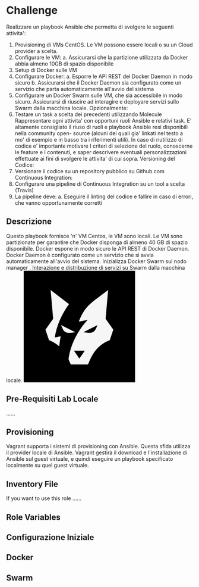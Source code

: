 # Challenge
Realizzare un playbook Ansible che permetta di svolgere le seguenti attivita':

1. Provisioning di VMs CentOS. Le VM possono essere locali o su un Cloud provider a scelta.
2. Configurare le VM:
	a. Assicurarsi che la partizione utilizzata da Docker abbia almeno 10GB di spazio disponibile
3. Setup di Docker sulle VM
4. Configurare Docker:
	a. Esporre le API REST del Docker Daemon in modo sicuro
	b. Assicurarsi che il Docker Daemon sia configurato come un servizio che parta automaticamente all'avvio del sistema
5. Configurare un Docker Swarm sulle VM, che sia accessibile in modo sicuro.
Assicurarsi di riuscire ad interagire e deployare servizi sullo Swarm dalla macchina locale.
Opzionalmente:
6. Testare un task a scelta dei precedenti utilizzando Molecule
Rappresentare ogni attivita' con opportuni ruoli Ansible e relativi task. E' altamente
consigliato il riuso di ruoli e playbook Ansible resi disponibili nella community open-
source (alcuni dei quali gia' linkati nel testo a mo' di esempio e in basso tra i
riferimenti utili). In caso di riutilizzo di codice e' importante motivare I criteri di
selezione del ruolo, conoscerne le feature e I contenuti, e saper descrivere eventuali
personalizzazioni effettuate ai fini di svolgere le attivita' di cui sopra.
Versioning del Codice:
1. Versionare il codice su un repository pubblico su Github.com
Continuous Integration:
1. Configurare una pipeline di Continuous Integration su un tool a scelta (Travis)
2. La pipeline deve:
	a. Eseguire il linting del codice e fallire in caso di errori, che vanno opportunamente corretti

## Descrizione
Questo playbook fornisce 'n' VM Centos, le VM sono locali.
Le VM sono partizionate per garantire che Docker disponga di almeno 40 GB di spazio disponibile.
Docker  espone in modo sicuro le API REST di Docker Daemon.
Docker Daemon è configurato come un servizio che si avvia automaticamente all'avvio del sistema.
Inizializza Docker Swarm sul nodo manager .
Interazione e distribuzione di servizi su Swarm dalla macchina locale. 
![](challenge.png)

## Pre-Requisiti Lab Locale
......

## Provisioning
Vagrant supporta i sistemi di provisioning con Ansible.
Questa sfida utilizza il provider locale di Ansible.
Vagrant gestirà il download e l'installazione di Ansible sul guest virtuale,
e quindi eseguire un playbook specificato localmente su quel guest virtuale. 

Inventory File
------------

If you want to use this role ......


Role Variables
--------------

## Configurazione Iniziale



## Docker



## Swarm

